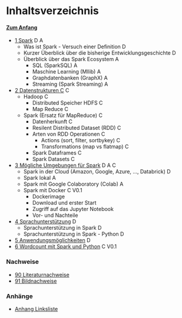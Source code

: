 # Inhaltsverzeichnis

#### [Zum Anfang](README.md "Hier gelangen Sie zur Startseite")

* [1 Spark](01_Spark.md "Einführung in Spark und seinem Ökosystem") D A
    * Was ist Spark - Versuch einer Definition D
    * Kurzer Überblick über die bisherige Entwicklungsgeschichte D
    * Überblick über das Spark Ecosystem A
        * SQL (SparkSQL) A
        * Maschine Learning (Mllib) A
        * Graphdatenbanken (GraphX) A
        * Streaming (Spark Streaming) A
* [2 Datenstrukturen C](02_Datenstrukturen.md "Überblick über grundlegende Datenstrukturen in Spark") C
    * Hadoop C
        * Distributed Speicher HDFS C
        * Map Reduce C
    * Spark (Ersatz für MapReduce) C
        * Datenherkunft C
        * Resilent Distributed Dataset (RDD) C
        * Arten von RDD Operationen C
            * Actions (sort, filter, sortbykey) C
            * Transformations (map vs flatmap) C
        * Spark Dataframes C
        * Spark Datasets C
* [3 Mögliche Umgebungen für Spark](03_Mögliche_Umgebungen_für_Spark.md "Überblick über mögliche Umgebungen für Spark")
  D A C
    * Spark in der Cloud (Amazon, Google, Azure, ..., Databrick) D
    * Spark lokal A
    * Spark mit Google Colaboratory (Colab) A
    * Spark mit Docker C V0.1
        * Dockerimage
        * Download und erster Start
        * Zugriff auf das Jupyter Notebook
        * Vor- und Nachteile
* [4 Sprachunterstützung](04_Sprachunterstützung.md "Derzeitig vorhandene Sprachunterstützung in Spark") D
    * Sprachunterstützung in Spark D
    * Sprachunterstützung in Spark - Python D
* [5 Anwendungsmöglichkeiten](05_Anwendungsmöglichkeiten.md "Überblick über praktische Anwendungsmöglichkeiten mit Spark")
  D
* [6 Wordcount mit Spark und Python](06_Wordcount_mit_Spark_und_Python.md "Beispiel einer realen Anwendung mit Spark und Python")
  C V0.1

### Nachweise

* [90 Literaturnachweise](90_Literaturnachweise.md "Nachweis der verwendeten Literatur")
* [91 Bildnachweise](91_Bildnachweise.md "Nachweis der verwendeten Bilder")

### Anhänge

* [Anhang Linksliste](https://github.com/ChristianKitte/SparkProjekt/blob/main/Anhang_Linkliste.md
  "Hier befindet sich eine Liste mit weiteren Webressourcen zum Thema")

